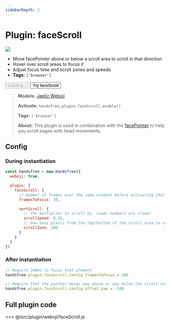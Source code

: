 ```yaml
---
sidebarDepth: 2
---
```


# Plugin: faceScroll

<div class="window mb-md">
  <div class="window-body">
    <div class="row">
      <div class="col-6">
        <img src="https://media0.giphy.com/media/Iv2aSMS0QTy2P5JNCX/giphy.gif" />
      </div>
      <div class="col-6">
        <ul>
          <li>Move <router-link to="/ref/plugin/facePointer/">facePointer</router-link> above or below a scroll area to scroll in that direction</li>
          <li>Hover over scroll areas to focus it</li>
          <li>Adjust focus time and scroll zones and speeds</li>
          <li><strong>Tags:</strong> <code>['browser']</code></li>
        </ul>
        <div>
          <HandsfreeToggle class="full-width handsfree-hide-when-started-without-weboji" text-off="Try faceScroll" text-on="Stop Weboji" :opts="demoOpts" />
          <button class="handsfree-show-when-started-without-weboji handsfree-show-when-loading" disabled><Fa-Spinner spin /> Loading...</button>
          <button class="handsfree-show-when-started-without-weboji handsfree-hide-when-loading" @click="startDemo"><Fa-Video /> Try faceScroll</button>
        </div>
      </div>
    </div>
  </div>
</div>

> **Models:** [Jeeliz Weboji](/ref/model/weboji/)
>
> **Activate:** `handsfree.plugin.faceScroll.enable()`
>
> **Tags:** `['browser']`
>
> **About:** This plugin is used in combination with the [facePointer](/ref/plugin/facePointer/) to help you scroll pages with head movements.

## Config

### During instantiation

```js
const handsfree = new Handsfree({
  weboji: true,

  plugin: {
    faceScroll: {
      // Number of frames over the same element before activating that element
      framesToFocus: 10,

      vertScroll: {
        // The multiplier to scroll by. Lower numbers are slower
        scrollSpeed: 0.15,
        // How many pixels from the top/bottom of the scroll area to scroll
        scrollZone: 100
      }
    }
  }
})
```

### After instantiation

```js
// Require 100ms to focus that element
handsfree.plugin.faceScroll.config.framesToFocus = 100

// Require that the pointer moves way above or way below the scroll area
handsfree.plugin.faceScroll.config.offset.yaw = -100
```

## Full plugin code

<<< @/src/plugin/weboji/faceScroll.js


<!-- Code -->
<script>
export default {
  data () {
    return {
      demoOpts: {
        weboji: true,
        hands: false,
        facemesh: false,
        pose: false,
        holistic: false,
        handpose: false,

        plugin: {
          facePointer: {enabled: true},
          faceScroll: {enabled: true},
          faceClick: {enabled: true}
        }
      }
    }
  },

  methods: {
    /**
     * Start the page with our preset options
     */
    startDemo () {
      this.$root.handsfree.update(this.demoOpts)
    }
  }
}
</script>